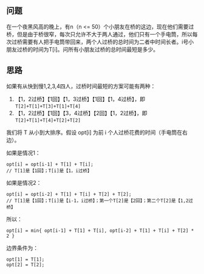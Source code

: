 ## 问题
在一个夜黑风高的晚上，有n（n <= 50）个小朋友在桥的这边，现在他们需要过桥，但是由于桥很窄，每次只允许不大于两人通过，他们只有一个手电筒，所以每次过桥需要有人把手电筒带回来，两个人过桥的总时间为二者中时间长者。i号小朋友过桥的时间为T[i]。问所有小朋友过桥的总时间最短是多少。

## 思路
如果有从快到慢1,2,3,4四人，过桥时间最短的方案可能有两种：
1. 【1，2过桥】【1回】【1，3过桥】【1回】【1，4过桥】，即 ````T[2]+T[1]+T[3]+T[1]+T[4]````
2. 【1，2过桥】【1回】【3，4过桥】【2回】【1，2过桥】，即 ````T[2]+T[1]+T[4]+T[2]+T[2]````

我们将 T 从小到大排序。假设 opt[i] 为前 i 个人过桥花费的时间（手电筒在右边）。

如果是情况1：
````
opt[i] = opt[i-1] + T[1] + T[i];
// T[1]是【1回】；T[i]是【1，i过桥】
````

如果是情况2：
````
opt[i] = opt[i-2] + T[1] + T[i] + T[2] + T[2];
// T[1]是【1回】；T[i]是【i-1，i过桥】；第一个T[2]是【2回】；第二个T[2]是【1,2过桥】
````

所以：
````
opt[i] = min{ opt[i-1] + T[1] + T[i], opt[i-2] + T[1] + T[i] + T[2] * 2 }
````

边界条件为：
````
opt[1] = T[1];
opt[2] = T[2];
````







